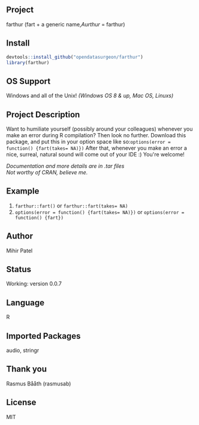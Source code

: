 Project
-------
farthur (fart + a generic name,*Aurthur* = farthur)

Install
-------
`````r
devtools::install_github("opendatasurgeon/farthur")
library(farthur) 
`````
OS Support
----------
Windows and all of the Unix! *(Windows OS 8 & up, Mac OS, Linuxs)*

Project Description
--------------------
Want to humiliate yourself (possibly around your colleagues) whenever you make an error during R compilation? Then look no further. Download this package, and put this in your option space like so:`options(error = function() {fart(takes= NA)})`
After that, whenever you make an error a nice, surreal, natural sound will come out of your IDE :) You're welcome!

*Documentation and more details are in .tar files*          
*Not worthy of CRAN, believe me.*

Example
-------
1) `farthur::fart()` or `farthur::fart(takes= NA)`
2) `options(error = function() {fart(takes= NA)})` or `options(error = function() {fart})`

Author
-------
Mihir Patel

Status
------
Working: version 0.0.7      

Language
---------
R

Imported Packages
----------
audio, stringr

Thank you
--------
Rasmus Bååth (rasmusab)

License
--------
MIT
